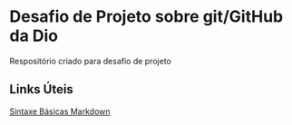 # Desafio de Projeto sobre git/GitHub da Dio
Respositório criado para desafio de projeto

## Links Úteis
[Sintaxe Básicas Markdown](https://www.markdownguide.org/basic-syntax/)
